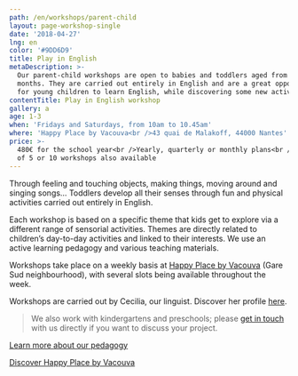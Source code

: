```yaml
---
path: /en/workshops/parent-child
layout: page-workshop-single
date: '2018-04-27'
lng: en
color: '#9DD6D9'
title: Play in English
metaDescription: >-
  Our parent-child workshops are open to babies and toddlers aged from 12 to 36
  months. They are carried out entirely in English and are a great opportunity
  for young children to learn English, while discovering some new activities. 
contentTitle: Play in English workshop
gallery: a
age: 1-3
when: 'Fridays and Saturdays, from 10am to 10.45am'
where: 'Happy Place by Vacouva<br />43 quai de Malakoff, 44000 Nantes'
price: >-
  480€ for the school year<br />Yearly, quarterly or monthly plans<br />Passes
  of 5 or 10 workshops also available
---
```

Through feeling and touching objects, making things, moving around and singing songs… Toddlers develop all their senses through fun and physical activities carried out entirely in English.

Each workshop is based on a specific theme that kids get to explore via a different range of sensorial activities. Themes are directly related to children’s day-to-day activities and linked to their interests. We use an active learning pedagogy and various teaching materials.

Workshops take place on a weekly basis at [Happy Place by Vacouva](https://www.google.fr/maps/place/Vacouva/@47.2146419,-1.5433538,17z/data=!3m1!4b1!4m5!3m4!1s0x4805eeb8399276c5:0xe54ac076a5ce2080!8m2!3d47.2146419!4d-1.5411651) (Gare Sud neighbourhood), with several slots being available throughout the week.

Workshops are carried out by Cecilia, our linguist. Discover her profile [here](/en/team). 

> We also work with kindergartens and preschools; please [get in touch](/en/contact-us) with us directly if you want to discuss your project.

[Learn more about our pedagogy](/en/pedagogy)

[Discover Happy Place by Vacouva](/en/workshops#vacouva)
